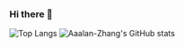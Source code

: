 ### Hi there 👋

<!--
**Aaalan-Zhang/Aaalan-Zhang** is a ✨ _special_ ✨ repository because its `README.md` (this file) appears on your GitHub profile.

Here are some ideas to get you started:

- 🔭 I’m currently working on ...
- 🌱 I’m currently learning ...
- 👯 I’m looking to collaborate on ...
- 🤔 I’m looking for help with ...
- 💬 Ask me about ...
- 📫 How to reach me: ...
- 😄 Pronouns: He/Him/His
- ⚡ Fun fact: ...
-->
![Top Langs](https://github-readme-stats.vercel.app/api/top-langs/?username=Aaalan-Zhang&hide_progress=true)
![Aaalan-Zhang's GitHub stats](https://github-readme-stats.vercel.app/api?username=Aaalan-Zhang&hide=contribs,prs)


